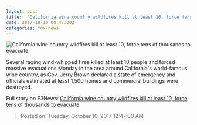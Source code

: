 ```yaml
---
layout: post
title:  "California wine country wildfires kill at least 10, force tens of thousands to evacuate"
date: 2017-10-10 00:47:00Z
categories: fox-news
---
```


![California wine country wildfires kill at least 10, force tens of thousands to evacuate](http://a57.foxnews.com/images.foxnews.com/content/fox-news/us/2017/10/09/california-wine-country-wildfires-kill-at-least-10-force-tens-thousands-to-evacuate/_jcr_content/article-text/article-par-26/inline_spotlight_ima/image.img.jpg/612/344/1507596713994.jpg?ve=1&tl=1)

Several raging wind-whipped fires killed at least 10 people and forced massive evacuations Monday in the area around California's world-famous wine country, as Gov. Jerry Brown declared a state of emergency and officials estimated at least 1,500 homes and commercial buildings were destroyed.


Full story on F3News: [California wine country wildfires kill at least 10, force tens of thousands to evacuate](http://www.f3nws.com/n/bRUDVJ)

> Posted on: Tuesday, October 10, 2017 12:47:00 AM
